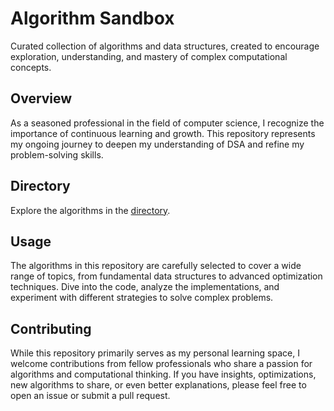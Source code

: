 # Algorithm Sandbox

Curated collection of algorithms and data structures, created to encourage exploration, understanding, and mastery of complex computational concepts.

## Overview

As a seasoned professional in the field of computer science, I recognize the importance of continuous learning and growth. This repository represents my ongoing journey to deepen my understanding of DSA and refine my problem-solving skills.

## Directory

Explore the algorithms in the [directory](/DIRECTORY.md).

## Usage

The algorithms in this repository are carefully selected to cover a wide range of topics, from fundamental data structures to advanced optimization techniques. Dive into the code, analyze the implementations, and experiment with different strategies to solve complex problems.

## Contributing

While this repository primarily serves as my personal learning space, I welcome contributions from fellow professionals who share a passion for algorithms and computational thinking. If you have insights, optimizations, new algorithms to share, or even better explanations, please feel free to open an issue or submit a pull request. 

